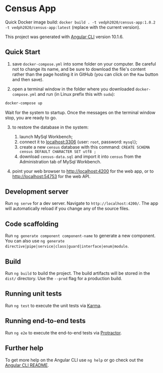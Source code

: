 # Census App

Quick Docker image build: `docker build . -t vedph2020/census-app:1.0.2 -t vedph2020/census-app:latest` (replace with the current version).

This project was generated with [Angular CLI](https://github.com/angular/angular-cli) version 10.1.6.

## Quick Start

1. save `docker-compose.yml` into some folder on your computer. Be careful not to change its name, and be sure to download the file's content rather than the page hosting it in GitHub (you can click on the `Raw` button and then save).

2. open a terminal window in the folder where you downloaded `docker-compose.yml` and run (in Linux prefix this with `sudo`):

```bash
docker-compose up
```

Wait for the system to startup. Once the messages on the terminal window stop, you are ready to go.

3. to restore the database in the system:

   1. launch MySql Workbench;
   2. connect it to <localhost:3306> (user: `root`, password: `mysql`);
   3. create a new `census` database with this command: `CREATE SCHEMA census DEFAULT CHARACTER SET utf8 ;`
   4. download `census-data.sql` and import it into `census` from the Administration tab of MySql Workbench.

4. point your web browser to <http://localhost:4200> for the web app, or to <http://localhost:54753> for the web API.

## Development server

Run `ng serve` for a dev server. Navigate to `http://localhost:4200/`. The app will automatically reload if you change any of the source files.

## Code scaffolding

Run `ng generate component component-name` to generate a new component. You can also use `ng generate directive|pipe|service|class|guard|interface|enum|module`.

## Build

Run `ng build` to build the project. The build artifacts will be stored in the `dist/` directory. Use the `--prod` flag for a production build.

## Running unit tests

Run `ng test` to execute the unit tests via [Karma](https://karma-runner.github.io).

## Running end-to-end tests

Run `ng e2e` to execute the end-to-end tests via [Protractor](http://www.protractortest.org/).

## Further help

To get more help on the Angular CLI use `ng help` or go check out the [Angular CLI README](https://github.com/angular/angular-cli/blob/master/README.md).
